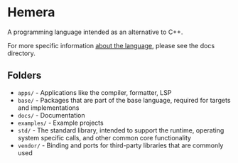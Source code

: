 # Hemera

A programming language intended as an alternative to C++.

For more specific information [about the language](/docs/about.md), please see the docs directory.

## Folders

* `apps/` - Applications like the compiler, formatter, LSP
* `base/` - Packages that are part of the base language, required for targets and implementations
* `docs/` - Documentation
* `examples/` - Example projects
* `std/` - The standard library, intended to support the runtime, operating system specific calls, and other common core functionality
* `vendor/` - Binding and ports for third-party libraries that are commonly used
